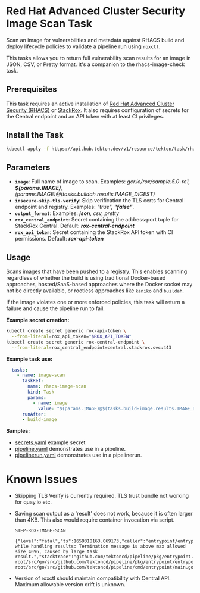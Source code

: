 # Red Hat Advanced Cluster Security Image Scan Task

Scan an image for vulnerabilities and metadata against RHACS build and deploy lifecycle policies to validate a pipeline run using `roxctl`.

This tasks allows you to return full vulnerability scan results for an image in JSON, CSV, or Pretty format.  It's a companion to the rhacs-image-check task.

## Prerequisites

This task requires an active installation of [Red Hat Advanced Cluster Security (RHACS)](https://www.redhat.com/en/resources/advanced-cluster-security-for-kubernetes-datasheet) or [StackRox](https://www.stackrox.io/).  It also requires configuration of secrets for the Central endpoint and an API token with at least CI privileges.

## Install the Task

```bash
kubectl apply -f https://api.hub.tekton.dev/v1/resource/tekton/task/rhacs-image-scan/3.71/raw
```

## Parameters

- **`image`**: Full name of image to scan. Examples: _gcr.io/rox/sample:5.0-rc1, **$(params.IMAGE)**, $(params.IMAGE)@$(tasks.buildah.results.IMAGE_DIGEST)_
- **`insecure-skip-tls-verify`**: Skip verification the TLS certs for Central endpoint and registry. Examples: _"true", **"false"**_.
- **`output_format`**:  Examples: _**json**, csv, pretty_
- **`rox_central_endpoint`**: Secret containing the address:port tuple for StackRox Central. Default: _**rox-central-endpoint**_
- **`rox_api_token`**: Secret containing the StackRox API token with CI permissions. Default: _**rox-api-token**_

## Usage

Scans images that have been pushed to a registry.  This enables scanning regardless of whether the build is using traditional Docker-based approaches, hosted/SaaS-based approaches where the Docker socket may not be directly available, or rootless approaches like `kaniko` and `buildah`.

If the image violates one or more enforced policies, this task will return a failure and cause the pipeline run to fail.

**Example secret creation:**

```bash
kubectl create secret generic rox-api-token \
  --from-literal=rox_api_token="$ROX_API_TOKEN"
kubectl create secret generic rox-central-endpoint \
  --from-literal=rox_central_endpoint=central.stackrox.svc:443
```

**Example task use:**

```yaml
  tasks:
    - name: image-scan
      taskRef:
        name: rhacs-image-scan
        kind: Task
        params:
          - name: image
            value: "$(params.IMAGE)@$(tasks.build-image.results.IMAGE_DIGEST)"
      runAfter:
      - build-image
```

**Samples:**

- [secrets.yaml](samples/secrets.yaml) example secret
- [pipeline.yaml](samples/pipeline.yaml) demonstrates use in a pipeline.
- [pipelinerun.yaml](samples/pipelinerun.yaml) demonstrates use in a pipelinerun.

# Known Issues

* Skipping TLS Verify is currently required. TLS trust bundle not working for quay.io etc.
* Saving scan output as a 'result' does not work, because it is often larger than 4KB. This also would require container invocation via script.

  ```
  STEP-ROX-IMAGE-SCAN

  {"level":"fatal","ts":1659318163.069173,"caller":"entrypoint/entrypointer.go:188","msg":"Error while handling results: Termination message is above max allowed size 4096, caused by large task result.","stacktrace":"github.com/tektoncd/pipeline/pkg/entrypoint.Entrypointer.Go\n\t/opt/app-root/src/go/src/github.com/tektoncd/pipeline/pkg/entrypoint/entrypointer.go:188\nmain.main\n\t/opt/app-root/src/go/src/github.com/tektoncd/pipeline/cmd/entrypoint/main.go:154\nruntime.main\n\t/usr/lib/golang/src/runtime/proc.go:225"}
  ```

* Version of roxctl should maintain compatibility with Central API. Maximum allowable version drift is unknown.